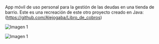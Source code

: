 App móvil de uso personal para la gestión de las deudas en una tienda de barrio. Este es una recreación de este otro proyecto creado en Java:
(https://github.com/Alejogaba/Libro_de_cobros)

![Imagen 1]([https://i.postimg.cc/4xRxdMTQ/Manual-de-usuario-pages-to-jpg-0001-GPe-Rc-Phs.jpg](https://imgtr.ee/images/2023/12/02/95de0302f26a611be553212057d8bd67.jpeg))

![Imagen 1](https://i.postimg.cc/4xRxdMTQ/Manual-de-usuario-pages-to-jpg-0001-GPe-Rc-Phs.jpg)
